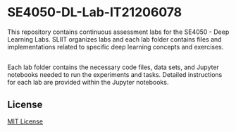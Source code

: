 # SE4050-DL-Lab-IT21206078
This repository contains continuous assessment labs for the SE4050 - Deep Learning Labs. SLIIT organizes labs and each lab folder contains files and implementations related to specific deep learning concepts and exercises.

## 

Each lab folder contains the necessary code files, data sets, and Jupyter notebooks needed to run the experiments and tasks. Detailed instructions for each lab are provided within the Jupyter notebooks.


## License

[MIT License](License)

